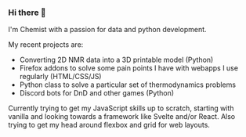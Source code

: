 ### Hi there 👋

I'm Chemist with a passion for data and python development. 

My recent projects are: 
- Converting 2D NMR data into a 3D printable model (Python)
- Firefox addons to solve some pain points I have with webapps I use regularly (HTML/CSS/JS)
- Python class to solve a particular set of thermodynamics problems 
- Discord bots for DnD and other games (Python)

Currently trying to get my JavaScript skills up to scratch, starting with vanilla and looking towards a framework like Svelte and/or React. Also trying to get my head around flexbox and grid for web layouts.

<!--
**DeemoONeill/DeemoONeill** is a ✨ _special_ ✨ repository because its `README.md` (this file) appears on your GitHub profile.

Here are some ideas to get you started:

- 🔭 I’m currently working on ...
- 🌱 I’m currently learning ...
- 👯 I’m looking to collaborate on ...
- 🤔 I’m looking for help with ...
- 💬 Ask me about ...
- 📫 How to reach me: ...
- 😄 Pronouns: ...
- ⚡ Fun fact: ...
-->
